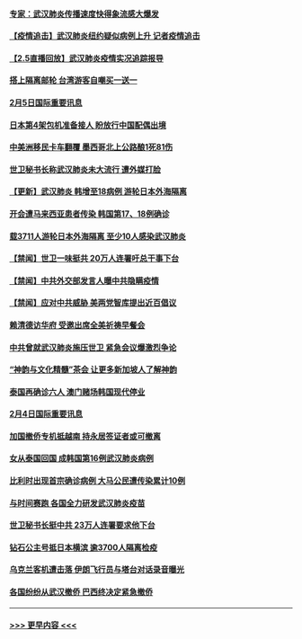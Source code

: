 #### [专家：武汉肺炎传播速度快得象流感大爆发](../pages/prog202/a102770132.md?t=02060311) 
#### [【疫情追击】武汉肺炎纽约疑似病例上升 记者疫情追击](../pages/prog202/a102770000.md?t=02060311) 
#### [【2.5直播回放】武汉肺炎疫情实况追踪报导](../pages/prog202/a102769913.md?t=02060311) 
#### [搭上隔离邮轮 台湾游客自嘲买一送一](../pages/prog202/a102769845.md?t=02060311) 
#### [2月5日国际重要讯息](../pages/prog202/a102769821.md?t=02060311) 
#### [日本第4架包机准备接人 盼放行中国配偶出境](../pages/prog202/a102769765.md?t=02060311) 
#### [中美洲移民卡车翻覆 墨西哥北上公路酿1死81伤](../pages/prog202/a102769703.md?t=02060311) 
#### [世卫秘书长称武汉肺炎未大流行 遭外媒打脸](../pages/prog202/a102769679.md?t=02060311) 
#### [【更新】武汉肺炎 韩增至18病例 游轮日本外海隔离](../pages/prog202/a102758911.md?t=02060311) 
#### [开会遭马来西亚患者传染 韩国第17、18例确诊](../pages/prog202/a102769600.md?t=02060311) 
#### [载3711人游轮日本外海隔离 至少10人感染武汉肺炎](../pages/prog202/a102769538.md?t=02060311) 
#### [【禁闻】世卫一味挺共 20万人连署吁总干事下台](../pages/prog202/a102769445.md?t=02060311) 
#### [【禁闻】中共外交部发言人曝中共隐瞒疫情](../pages/prog202/a102769400.md?t=02060311) 
#### [【禁闻】应对中共威胁 美两党智库提出近百倡议](../pages/prog202/a102769357.md?t=02060311) 
#### [赖清德访华府  受邀出席全美祈祷早餐会](../pages/prog202/a102769350.md?t=02060311) 
#### [中共曾就武汉肺炎施压世卫 紧急会议爆激烈争论](../pages/prog202/a102769312.md?t=02060311) 
#### [“神韵与文化精髓”茶会 让更多新加坡人了解神韵](../pages/prog202/a102769286.md?t=02060311) 
#### [泰国再确诊六人 澳门赌场韩国现代停业](../pages/prog202/a102769239.md?t=02060311) 
#### [2月4日国际重要讯息](../pages/prog202/a102768884.md?t=02060311) 
#### [加国撤侨专机抵越南 持永居签证者或可撤离](../pages/prog202/a102768877.md?t=02060311) 
#### [女从泰国回国 成韩国第16例武汉肺炎病例](../pages/prog202/a102768669.md?t=02060311) 
#### [比利时出现首宗确诊病例 大马公民遭传染累计10例](../pages/prog202/a102768824.md?t=02060311) 
#### [与时间赛跑 各国全力研发武汉肺炎疫苗](../pages/prog202/a102768738.md?t=02060311) 
#### [世卫秘书长挺中共 23万人连署要求他下台](../pages/prog202/a102768717.md?t=02060311) 
#### [钻石公主号抵日本横滨 逾3700人隔离检疫](../pages/prog202/a102768714.md?t=02060311) 
#### [乌克兰客机遭击落 伊朗飞行员与塔台对话录音曝光](../pages/prog202/a102768645.md?t=02060311) 
#### [各国纷纷从武汉撤侨 巴西终决定紧急撤侨](../pages/prog202/a102768630.md?t=02060311) 

----
#### [ >>> 更早内容 <<< ](../indexes/prog202-earlier.md)
